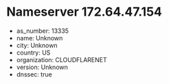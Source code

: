# Nameserver 172.64.47.154

* as_number: 13335
* name: Unknown
* city: Unknown
* country: US
* organization: CLOUDFLARENET
* version: Unknown
* dnssec: true
